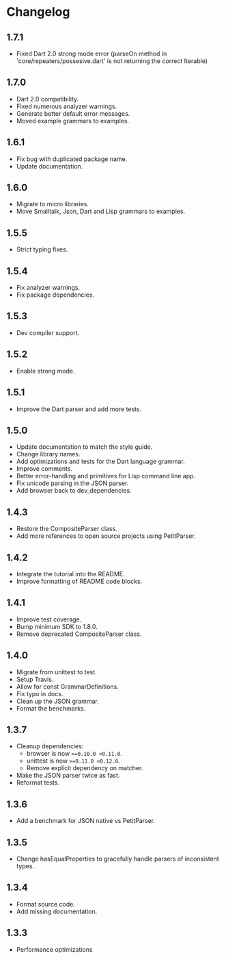 # Changelog

## 1.7.1

* Fixed Dart 2.0 strong mode error (parseOn method in
  'core/repeaters/possesive.dart' is not returning the correct Iterable)

## 1.7.0

* Dart 2.0 compatibility.
* Fixed numerous analyzer warnings.
* Generate better default error messages.
* Moved example grammars to examples.

## 1.6.1

* Fix bug with duplicated package name.
* Update documentation.

## 1.6.0

* Migrate to micro libraries.
* Move Smalltalk, Json, Dart and Lisp grammars to examples.

## 1.5.5

* Strict typing fixes.

## 1.5.4

* Fix analyzer warnings.
* Fix package dependencies.

## 1.5.3

* Dev compiler support.

## 1.5.2

* Enable strong mode.

## 1.5.1

* Improve the Dart parser and add more tests.

## 1.5.0

* Update documentation to match the style guide.
* Change library names.
* Add optimizations and tests for the Dart language grammar.
* Improve comments.
* Better error-handling and primitives for Lisp command line app.
* Fix unicode parsing in the JSON parser.
* Add browser back to dev_dependencies.

## 1.4.3

* Restore the CompositeParser class.
* Add more references to open source projects using PetitParser.

## 1.4.2

* Integrate the tutorial into the README.
* Improve formatting of README code blocks.

## 1.4.1

* Improve test coverage.
* Bump minimum SDK to 1.8.0.
* Remove deprecated CompositeParser class.

## 1.4.0

* Migrate from unittest to test.
* Setup Travis.
* Allow for const GrammarDefinitions.
* Fix typo in docs.
* Clean up the JSON grammar.
* Format the benchmarks.

## 1.3.7

* Cleanup dependencies:
  * browser is now `>=0.10.0 <0.11.0`.
  * unittest is now `>=0.11.0 <0.12.0`.
  * Remove explicit dependency on matcher.
* Make the JSON parser twice as fast.
* Reformat tests.

## 1.3.6

* Add a benchmark for JSON native vs PetitParser.

## 1.3.5

* Change hasEqualProperties to gracefully handle parsers of inconsistent types.

## 1.3.4

* Format source code.
* Add missing documentation.

## 1.3.3

* Performance optimizations
